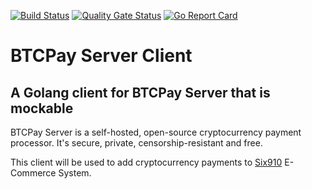 
[![Build Status](https://travis-ci.com/Ulbora/BTCPayClient.svg?branch=master)](https://travis-ci.com/Ulbora/BTCPayClient)
[![Quality Gate Status](https://sonarcloud.io/api/project_badges/measure?project=BTCPayClient&metric=alert_status)](https://sonarcloud.io/dashboard?id=BTCPayClient)
[![Go Report Card](https://goreportcard.com/badge/github.com/Ulbora/BTCPayClient)](https://goreportcard.com/report/github.com/Ulbora/BTCPayClient)



BTCPay Server Client 
==============
## A Golang client for BTCPay Server that is mockable

BTCPay Server is a self-hosted, open-source cryptocurrency payment processor. It's secure, private, censorship-resistant and free. 

This client will be used to add cryptocurrency payments to [Six910](http://www.six910.com) E-Commerce System.


